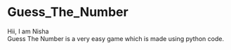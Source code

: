 # Guess_The_Number
Hii, I am Nisha  
Guess The Number is a very easy game which is made using python code.
